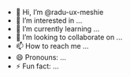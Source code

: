 - 👋 Hi, I’m @radu-ux-meshie
- 👀 I’m interested in ...
- 🌱 I’m currently learning ...
- 💞️ I’m looking to collaborate on ...
- 📫 How to reach me ...
- 😄 Pronouns: ...
- ⚡ Fun fact: ...

<!---
radu-ux-meshie/radu-ux-meshie is a ✨ special ✨ repository because its `README.md` (this file) appears on your GitHub profile.
You can click the Preview link to take a look at your changes.
--->
